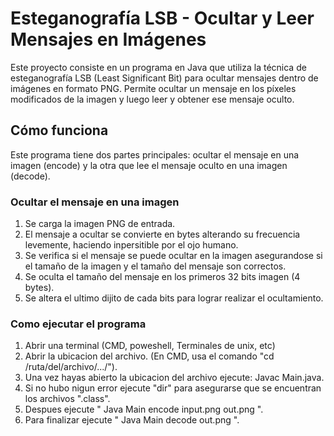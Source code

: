 # Esteganografía LSB - Ocultar y Leer Mensajes en Imágenes

Este proyecto consiste en un programa en Java que utiliza la técnica de esteganografía LSB (Least Significant Bit) para ocultar mensajes dentro de imágenes en formato PNG. Permite ocultar un mensaje en los píxeles modificados de la imagen y luego leer y obtener ese mensaje oculto.

## Cómo funciona

Este programa tiene dos partes principales: ocultar el mensaje en una imagen (encode) y la otra que lee el mensaje oculto en una imagen (decode).

### Ocultar el mensaje en una imagen

1. Se carga la imagen PNG de entrada.
2. El mensaje a ocultar se convierte en bytes alterando su frecuencia levemente, haciendo inpersitible por el ojo humano.
3. Se verifica si el mensaje se puede ocultar en la imagen asegurandose si el tamaño de la imagen y el tamaño del mensaje son correctos.
4. Se oculta el tamaño del mensaje en los primeros 32 bits imagen (4 bytes).
5. Se altera el ultimo dijito de cada bits para lograr realizar el ocultamiento.

### Como ejecutar el programa

1. Abrir una terminal (CMD, poweshell, Terminales de unix, etc)
2. Abrir la ubicacion del archivo. (En CMD, usa el comando "cd /ruta/del/archivo/.../").
3. Una vez hayas abierto la ubicacion del archivo ejecute: Javac Main.java.
4. Si no hubo nigun error ejecute "dir" para asegurarse que se encuentran los archivos ".class".
5. Despues ejecute " Java Main encode <mensaje a ocultar> input.png out.png ".
6. Para finalizar ejecute " Java Main decode out.png ".




